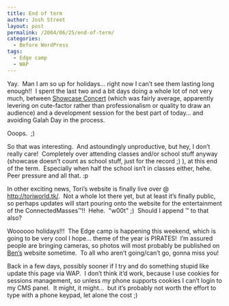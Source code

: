```yaml
---
title: End of term
author: Josh Street
layout: post
permalink: /2004/06/25/end-of-term/
categories:
  - Before WordPress
tags:
  - Edge camp
  - WAP
---
```

Yay.&nbsp; Man I am so up for holidays&#8230; right now I can&#8217;t see them lasting long enough!!&nbsp; I spent the last two and a bit days doing a whole lot of not very much, between [Showcase Concert][1] (which was fairly average, apparently levering on cute-factor rather than professionalism or quality to draw an audience) and a development session for the best part of today&#8230; and avoiding Galah Day in the process.

Ooops.&nbsp; ;)

So that was interesting.&nbsp; And astoundingly unproductive, but hey, I don&#8217;t really care!&nbsp; Completely over attending classes and/or school stuff anyway (showcase doesn&#8217;t count as school stuff, just for the record ;) ), at this end of the term.&nbsp; Especially when half the school isn&#8217;t in classes either, hehe.&nbsp; Peer pressure and all that. :p

In other exciting news, Tori&#8217;s website is finally live over @ <http://toriworld.tk/>.&nbsp; Not a whole lot there yet, but at least it&#8217;s finally public, so perhaps updates will start pouring onto the website for the entertainment of the ConnectedMasses&trade;!!&nbsp; Hehe.&nbsp; "w00t" ;)&nbsp; Should I append &trade; to that also?

Woooooo holidays!!!&nbsp; The Edge camp is happening this weekend, which is going to be very cool I hope&#8230; theme of the year is PIRATES!&nbsp; I&#8217;m assured people are bringing cameras, so photos will most probably be published on [Ben&#8217;s][2] website sometime.&nbsp; To all who aren&#8217;t going/can&#8217;t go, gonna miss you!

Back in a few days, possibly sooner if I try and do something stupid like update this page via WAP.&nbsp; I don&#8217;t think it&#8217;d work, because I use cookies for sessions management, so unless my phone supports cookies I can&#8217;t login to my CMS panel.&nbsp; It might, it might&#8230;&nbsp; but it&#8217;s probably not worth the effort to type with a phone keypad, let alone the cost ;)

 [1]: http://www.sacs.nsw.edu.au/page.php?id=170&nid=195
 [2]: http://cat-man.tk/